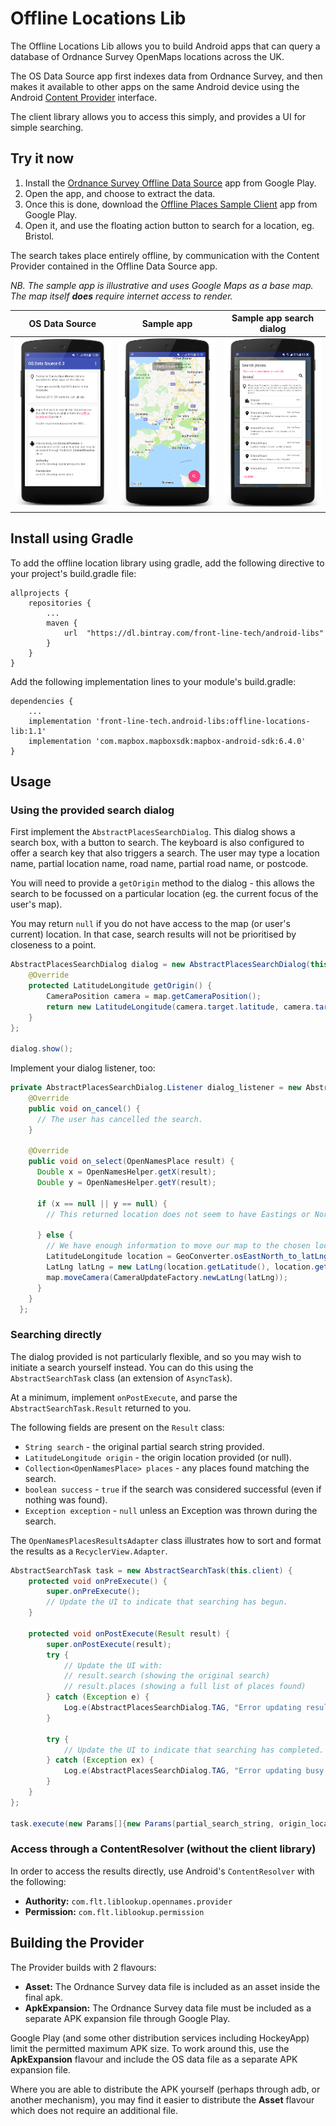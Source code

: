 # Offline Locations Lib
The Offline Locations Lib allows you to build Android apps that can query a database of Ordnance Survey OpenMaps locations across the UK.

The OS Data Source app first indexes data from Ordnance Survey, and then makes it available to other apps on the same Android device using the Android [Content Provider](https://developer.android.com/guide/topics/providers/content-providers) interface.

The client library allows you to access this simply, and provides a UI for simple searching.

## Try it now
1. Install the [Ordnance Survey Offline Data Source](https://play.google.com/store/apps/details?id=com.flt.applooukpprovider) app from Google Play.
2. Open the app, and choose to extract the data.
3. Once this is done, download the [Offline Places Sample Client](https://play.google.com/store/apps/details?id=com.flt.applookupclientsample) app from Google Play.
4. Open it, and use the floating action button to search for a location, eg. Bristol.

The search takes place entirely offline, by communication with the Content Provider contained in the Offline Data Source app.

_NB. The sample app is illustrative and uses Google Maps as a base map. The map itself __does__ require internet access to render._

OS Data Source  | Sample app  | Sample app search dialog 
------------ | ------------- | -------------
![OS Data Source](resources/screenshots/device-2018-08-23-135825.png) | ![Map only](resources/screenshots/device-2018-08-23-130137.png) | ![Search dialog](resources/screenshots/device-2018-08-23-130103.png)

## Install using Gradle
To add the offline location library using gradle, add the following directive to your project's build.gradle file:

```
allprojects {
    repositories {
        ...
        maven {
            url  "https://dl.bintray.com/front-line-tech/android-libs"
        }
    }
}
```

Add the following implementation lines to your module's build.gradle:

```
dependencies {
    ...
    implementation 'front-line-tech.android-libs:offline-locations-lib:1.1'
    implementation 'com.mapbox.mapboxsdk:mapbox-android-sdk:6.4.0'
}
```

## Usage

### Using the provided search dialog

First implement the ```AbstractPlacesSearchDialog```. This dialog shows a search box, with a button to search. The keyboard is also configured to offer a search key that also triggers a search. The user may type a location name, partial location name, road name, partial road name, or postcode.

You will need to provide a ```getOrigin``` method to the dialog - this allows the search to be focussed on a particular location (eg. the current focus of the user's map).

You may return ```null``` if you do not have access to the map (or user's current) location. In that case, search results will not be prioritised by closeness to a point.

```java
AbstractPlacesSearchDialog dialog = new AbstractPlacesSearchDialog(this, dialog_listener) {
    @Override
    protected LatitudeLongitude getOrigin() {
        CameraPosition camera = map.getCameraPosition();
        return new LatitudeLongitude(camera.target.latitude, camera.target.longitude);
    }
};

dialog.show();
```

Implement your dialog listener, too:

```java
private AbstractPlacesSearchDialog.Listener dialog_listener = new AbstractPlacesSearchDialog.Listener() {
    @Override
    public void on_cancel() {
      // The user has cancelled the search.
    }

    @Override
    public void on_select(OpenNamesPlace result) {
      Double x = OpenNamesHelper.getX(result);
      Double y = OpenNamesHelper.getY(result);

      if (x == null || y == null) {
        // This returned location does not seem to have Eastings or Northings.

      } else {
        // We have enough information to move our map to the chosen location.
        LatitudeLongitude location = GeoConverter.osEastNorth_to_latLng(x, y);
        LatLng latLng = new LatLng(location.getLatitude(), location.getLongitude());
        map.moveCamera(CameraUpdateFactory.newLatLng(latLng));
      }
    }
  };
```

### Searching directly
The dialog provided is not particularly flexible, and so you may wish to initiate a search yourself instead. You can do this using the ```AbstractSearchTask``` class (an extension of ```AsyncTask```).

At a minimum, implement ```onPostExecute```, and parse the ```AbstractSearchTask.Result``` returned to you.

The following fields are present on the ```Result``` class:
* ```String search``` - the original partial search string provided.
* ```LatitudeLongitude origin``` - the origin location provided (or null).
* ```Collection<OpenNamesPlace> places``` - any places found matching the search.
* ```boolean success``` - ```true``` if the search was considered successful (even if nothing was found).
* ```Exception exception``` - ```null``` unless an Exception was thrown during the search.

The ```OpenNamesPlacesResultsAdapter``` class illustrates how to sort and format the results as a ```RecyclerView.Adapter```.

```java
AbstractSearchTask task = new AbstractSearchTask(this.client) {
    protected void onPreExecute() {
        super.onPreExecute();
        // Update the UI to indicate that searching has begun.
    }

    protected void onPostExecute(Result result) {
        super.onPostExecute(result);
        try {
            // Update the UI with:
            // result.search (showing the original search)
            // result.places (showing a full list of places found)
        } catch (Exception e) {
            Log.e(AbstractPlacesSearchDialog.TAG, "Error updating results from search.", e);
        }

        try {
            // Update the UI to indicate that searching has completed.
        } catch (Exception ex) {
            Log.e(AbstractPlacesSearchDialog.TAG, "Error updating busy state.", ex);
        }
    }
};

task.execute(new Params[]{new Params(partial_search_string, origin_location)});
```

### Access through a ContentResolver (without the client library)
In order to access the results directly, use Android's ```ContentResolver``` with the following:
* __Authority:__ ```com.flt.liblookup.opennames.provider```
* __Permission:__ ```com.flt.liblookup.permission```

## Building the Provider
The Provider builds with 2 flavours:
* __Asset:__ The Ordnance Survey data file is included as an asset inside the final apk.
* __ApkExpansion:__ The Ordnance Survey data file must be included as a separate APK expansion file through Google Play.

Google Play (and some other distribution services including HockeyApp) limit the permitted maximum APK size. To work around this, use the __ApkExpansion__ flavour and include the OS data file as a separate APK expansion file.

Where you are able to distribute the APK yourself (perhaps through adb, or another mechanism), you may find it easier to distribute the __Asset__ flavour which does not require an additional file.
